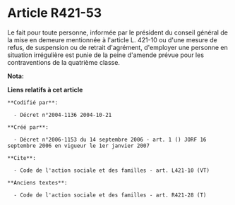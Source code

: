 # Article R421-53

Le fait pour toute personne, informée par le président du conseil général de la mise en demeure mentionnée à l'article L.
421-10 ou d'une mesure de refus, de suspension ou de retrait d'agrément, d'employer une personne en situation irrégulière est
punie de la peine d'amende prévue pour les contraventions de la quatrième classe.

**Nota:**



**Liens relatifs à cet article**

	**Codifié par**:

	  - Décret n°2004-1136 2004-10-21

	**Créé par**:

	  - Décret n°2006-1153 du 14 septembre 2006 - art. 1 () JORF 16 septembre 2006 en vigueur le 1er janvier 2007

	**Cite**:

	  - Code de l'action sociale et des familles - art. L421-10 (VT)

	**Anciens textes**:

	  - Code de l'action sociale et des familles - art. R421-28 (T)
